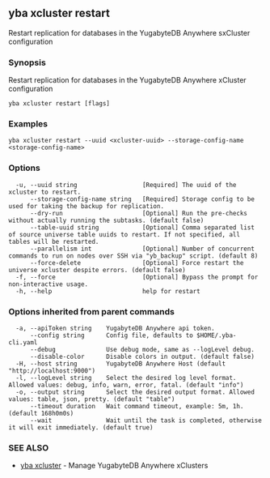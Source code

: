 ## yba xcluster restart

Restart replication for databases in the YugabyteDB Anywhere sxCluster configuration

### Synopsis

Restart replication for databases in the YugabyteDB Anywhere xCluster configuration

```
yba xcluster restart [flags]
```

### Examples

```
yba xcluster restart --uuid <xcluster-uuid> --storage-config-name <storage-config-name>
```

### Options

```
  -u, --uuid string                  [Required] The uuid of the xcluster to restart.
      --storage-config-name string   [Required] Storage config to be used for taking the backup for replication. 
      --dry-run                      [Optional] Run the pre-checks without actually running the subtasks. (default false)
      --table-uuid string            [Optional] Comma separated list of source universe table uuids to restart. If not specified, all tables will be restarted.
      --parallelism int              [Optional] Number of concurrent commands to run on nodes over SSH via "yb_backup" script. (default 8)
      --force-delete                 [Optional] Force restart the universe xcluster despite errors. (default false)
  -f, --force                        [Optional] Bypass the prompt for non-interactive usage.
  -h, --help                         help for restart
```

### Options inherited from parent commands

```
  -a, --apiToken string    YugabyteDB Anywhere api token.
      --config string      Config file, defaults to $HOME/.yba-cli.yaml
      --debug              Use debug mode, same as --logLevel debug.
      --disable-color      Disable colors in output. (default false)
  -H, --host string        YugabyteDB Anywhere Host (default "http://localhost:9000")
  -l, --logLevel string    Select the desired log level format. Allowed values: debug, info, warn, error, fatal. (default "info")
  -o, --output string      Select the desired output format. Allowed values: table, json, pretty. (default "table")
      --timeout duration   Wait command timeout, example: 5m, 1h. (default 168h0m0s)
      --wait               Wait until the task is completed, otherwise it will exit immediately. (default true)
```

### SEE ALSO

* [yba xcluster](yba_xcluster.md)	 - Manage YugabyteDB Anywhere xClusters

